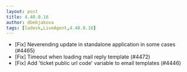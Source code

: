```yaml
---
layout: post
title: 4.40.0.16
author: dbebjakova
tags: [ladesk,LiveAgent,4.40.0.16]
---
```


- [Fix] Neverending update in standalone application in some cases (#4465)
- [Fix] Timeout when loading mail reply template (#4472)
- [Fix] Add 'ticket public url code' variable to email templates (#4446)
